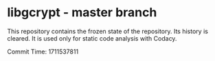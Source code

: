 # libgcrypt - master branch

This repository contains the frozen state of the repository.
Its history is cleared. It is used only for static code
analysis with Codacy.

Commit Time: 1711537811